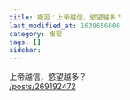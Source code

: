 ```yaml
---
title: 複習：上帝越信，慾望越多？
last_modified_at: 1639656000
category: 複習
tags: []
sidebar: 
---
```


<p>上帝越信，慾望越多？<br/>
<a href="/posts/269192472" target="_blank">/posts/269192472</a></p>
<p> </p>
